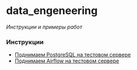 # data_engeneering
*Инструкции и примеры работ*

### Инструкции
- [Поднимаем PostgreSQL на тестовом сервере](./PostgreSqlOnServer.md)
- [Поднимаем Airflow на тестовом сервере](./AirflowOnServer.md)
